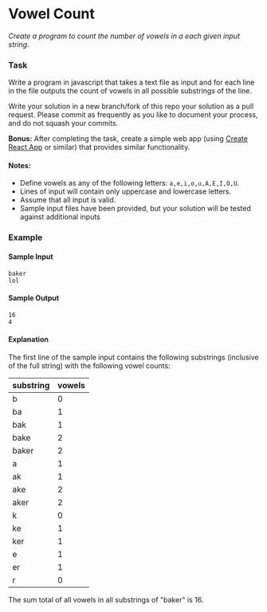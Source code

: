 # Vowel Count

*Create a program to count the number of vowels in a each given input string.*

### Task

Write a program in javascript that takes a text file as input and for each line in the file outputs the count of vowels in all possible substrings of the line.

Write your solution in a new branch/fork of this repo your solution as a pull request. Please commit as frequently as you like to document your process, and do not squash your commits.

**Bonus:** After completing the task, create a simple web app (using [Create React App](https://github.com/facebook/create-react-app) or similar) that provides similar functionality.

#### Notes:
* Define vowels as any of the following letters: `a,e,i,o,u,A,E,I,O,U`.
* Lines of input will contain only uppercase and lowercase letters.
* Assume that all input is valid.
* Sample input files have been provided, but your solution will be tested against additional inputs

### Example
#### Sample Input
```
baker
lol
```

#### Sample Output
```
16
4
```

#### Explanation
The first line of the sample input contains the following substrings (inclusive of the full string) with the following vowel counts:

| substring | vowels |
| --- | --- |
| b | 0 |
| ba | 1 |
| bak | 1 |
| bake | 2 |
| baker | 2 |
| a | 1 |
| ak | 1 |
| ake | 2 |
| aker | 2 |
| k | 0 |
| ke | 1 |
| ker | 1 |
| e | 1 |
| er | 1 |
| r | 0 |

The sum total of all vowels in all substrings of "baker" is 16.